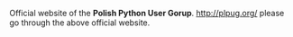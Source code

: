 Official website of the **Polish Python User Gorup**.
http://plpug.org/
please go through the above official website.
